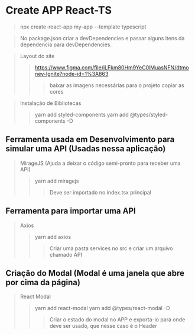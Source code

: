 # Create APP React-TS

> npx create-react-app my-app --template typescript

> No package.json criar a devDependencies e passar alguns itens da dependencia para devDependencies.

> Layout do site
>> https://www.figma.com/file/iLFkm80Hm9YeC0lMuasNFN/dtmoney-Ignite?node-id=1%3A863
>>> baixar as imagens necessárias para o projeto
>>> copiar as cores

> Instalação de Bibliotecas
>> yarn add styled-components
>> yarn add @types/styled-components -D

## Ferramenta usada em Desenvolvimento para simular uma API (Usadas nessa aplicação)

> MirageJS (Ajuda a deixar o código semi-pronto para receber uma API)
>> yarn add miragejs
>>> Deve ser importado no index.tsx principal

## Ferramenta para importar uma API

> Axios
>> yarn add axios
>>> Criar uma pasta services no src e criar um arquivo chamado API

## Criação do Modal (Modal é uma janela que abre por cima da página)

> React Modal
>> yarn add react-modal
>> yarn add @types/react-modal -D
>>> Criar o estado do modal no APP e exporta-lo para onde deve ser usado, que nesse caso é o Header
